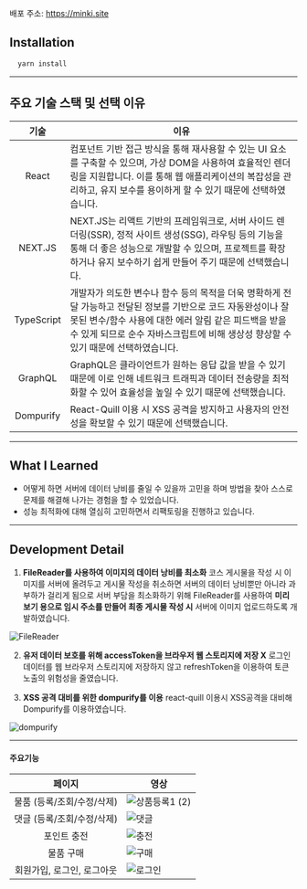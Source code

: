 
배포 주소: https://minki.site

## Installation

```bash
  yarn install
```
---

## 주요 기술 스택 및 선택 이유

|        기술        | 이유                                                                                                                                           |
| :------------------: | ---------------------------------------------------------------------------------------------------------------------------------------------- |
|      React      | 컴포넌트 기반 접근 방식을 통해 재사용할 수 있는 UI 요소를 구축할 수 있으며, 가상 DOM을 사용하여 효율적인 렌더링을 지원합니다. 이를 통해 웹 애플리케이션의 복잡성을 관리하고, 유지 보수를 용이하게 할 수 있기 때문에 선택하였습니다.|
|  NEXT.JS  | NEXT.JS는 리액트 기반의 프레임워크로, 서버 사이드 렌더링(SSR), 정적 사이트 생성(SSG), 라우팅 등의 기능을 통해 더 좋은 성능으로 개발할 수 있으며, 프로젝트를 확장하거나 유지 보수하기 쉽게 만들어 주기 때문에 선택했습니다. | 
|  TypeScript  | 개발자가 의도한 변수나 함수 등의 목적을 더욱 명확하게 전달 가능하고 전달된 정보를 기반으로 코드 자동완성이나 잘못된 변수/함수 사용에 대한 에러 알림 같은 피드백을 받을 수 있게 되므로 순수 자바스크립트에 비해 생상성 향상할 수 있기 때문에 선택하였습니다. | 
|  GraphQL  | GraphQL은 클라이언트가 원하는 응답 값을 받을 수 있기 때문에 이로 인해 네트워크 트래픽과 데이터 전송량을 최적화할 수 있어 효율성을 높일 수 있기 때문에 선택했습니다.  | 
|  Dompurify  | React-Quill 이용 시 XSS 공격을 방지하고 사용자의 안전성을 확보할 수 있기 때문에 선택했습니다. | 

---

## What I Learned
* 어떻게 하면 서버에 데이터 낭비를 줄일 수 있을까 고민을 하며 방법을 찾아 스스로 문제를 해결해 나가는 경험을 할 수 있었습니다.
* 성능 최적화에 대해 열심히 고민하면서 리팩토링을 진행하고 있습니다.

---

## Development Detail
1. **FileReader를 사용하여 이미지의 데이터 낭비를 최소화**
코스 게시물을 작성 시 이미지를 서버에 올려두고 게시물 작성을 취소하면 서버의 데이터 낭비뿐만 아니라 과부하가 걸리게 됨으로 서버 부담을 최소화하기 위해 FileReader를 사용하여 **미리 보기 용으로 임시 주소를 만들어 최종 게시물 작성 시** 서버에 이미지 업로드하도록 개발하였습니다.

![FileReader](https://github.com/DumakIt/TradeCycle/assets/112146844/67bb0519-554d-4ac4-bb1d-70a03ee6836e)

2. **유저 데이터 보호를 위해 accessToken을 브라우저 웹 스토리지에 저장 X**
로그인 데이터를 웹 브라우저 스토리지에 저장하지 않고 refreshToken을 이용하여 토큰 노출의 위험성을 줄였습니다.

3. **XSS 공격 대비를 위한 dompurify를 이용**
react-quill 이용시 XSS공격을 대비해 Dompurify를 이용하였습니다.

![dompurify](https://github.com/DumakIt/TradeCycle/assets/112146844/7407231f-2d78-4b72-9fea-455760e45ba2)

---

#### 주요기능


|        페이지        | 영상                                                                                                                                           |
| :-------------------------------: | ---------------------------------------------------------------------------------------------------------------------------------------------- |
|       물품 (등록/조회/수정/삭제)      | ![상품등록1 (2)](https://github.com/DumakIt/TradeCycle/assets/112146844/b16948a2-761b-4f23-a6e7-e00fad5d57cb)                                    |
|      댓글 (등록/조회/수정/삭제)      | ![댓글](https://github.com/DumakIt/TradeCycle/assets/112146844/f2d83937-f705-412b-b054-f33fed428423)                                       | 
|      포인트 충전      | ![충전](https://github.com/DumakIt/TradeCycle/assets/112146844/31338c7e-a95e-4dc7-8223-1105afa299a1)                                      |
|      물품 구매      | ![구매](https://github.com/DumakIt/TradeCycle/assets/112146844/531c6ead-4884-4880-abcd-2c7da96be30e)                                   | 
|   회원가입, 로그인, 로그아웃   | ![로그인](https://github.com/DumakIt/TradeCycle/assets/112146844/8a28d3ea-a1e1-4a4f-9971-4c5a9018ed09)                                       |
